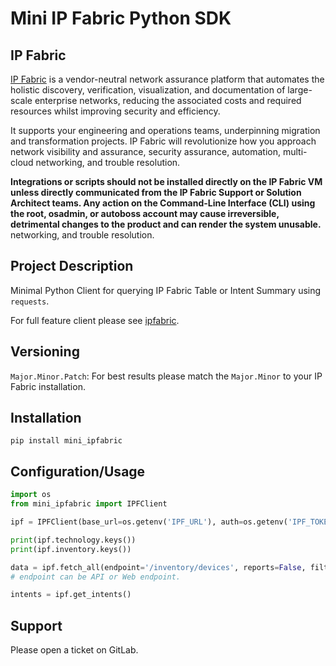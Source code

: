 # Mini IP Fabric Python SDK

## IP Fabric

[IP Fabric](https://ipfabric.io) is a vendor-neutral network assurance platform that automates the 
holistic discovery, verification, visualization, and documentation of 
large-scale enterprise networks, reducing the associated costs and required 
resources whilst improving security and efficiency.

It supports your engineering and operations teams, underpinning migration and 
transformation projects. IP Fabric will revolutionize how you approach network 
visibility and assurance, security assurance, automation, multi-cloud 
networking, and trouble resolution.

**Integrations or scripts should not be installed directly on the IP Fabric VM unless directly communicated from the
IP Fabric Support or Solution Architect teams.  Any action on the Command-Line Interface (CLI) using the root, osadmin,
or autoboss account may cause irreversible, detrimental changes to the product and can render the system unusable.**
networking, and trouble resolution.

## Project Description

Minimal Python Client for querying IP Fabric Table or Intent Summary using `requests`.

For full feature client please see [ipfabric](https://pypi.org/project/ipfabric/).

## Versioning

`Major.Minor.Patch`: For best results please match the `Major.Minor` to your IP Fabric installation.

## Installation

```commandline
pip install mini_ipfabric
```

## Configuration/Usage

```python
import os
from mini_ipfabric import IPFClient

ipf = IPFClient(base_url=os.getenv('IPF_URL'), auth=os.getenv('IPF_TOKEN'), verify=True)

print(ipf.technology.keys())
print(ipf.inventory.keys())

data = ipf.fetch_all(endpoint='/inventory/devices', reports=False, filters=None, columns=None)
# endpoint can be API or Web endpoint.

intents = ipf.get_intents()

```

## Support

Please open a ticket on GitLab.

